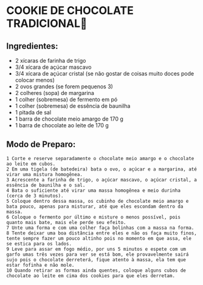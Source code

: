 
 # COOKIE DE CHOCOLATE TRADICIONAL:cookie:


 ## Ingredientes:
 
 - 2 xícaras de farinha de trigo
 - 3/4 xícara de açúcar mascavo
 - 3/4 xícara de açúcar cristal (se não gostar de coisas muito doces pode colocar menos)
 - 2 ovos grandes (se forem pequenos 3)
 - 2 colheres (sopa) de margarina
 - 1 colher (sobremesa) de fermento em pó
 - 1 colher (sobremesa) de essência de baunilha
 - 1 pitada de sal
 - 1 barra de chocolate meio amargo de 170 g
 - 1 barra de chocolate ao leite de 170 g

 ## Modo de Preparo:
 
	1 Corte e reserve separadamente o chocolate meio amargo e o chocolate ao leite em cubos.
	2 Em uma tigela (de batedeira) bata o ovo, o açúcar e a margarina, até virar uma mistura homogênea.
	3 Acrescente a farinha de trigo, o açúcar mascavo, o açúcar cristal, a essência de baunilha e o sal.
	4 Bata o suficiente até virar uma massa homogênea e meio durinha (cerca de 3 minutos).
	5 Coloque dentro dessa massa, os cubinho de chocolate meio amargo e bata pouco, apenas para misturar, até que eles escondam dentro da massa.
	6 Coloque o fermento por último e misture o menos possível, pois quanto mais bate, mais ele perde seu efeito.
	7 Unte uma forma e com uma colher faça bolinhas com a massa na forma.
	8 Tente deixar uma boa distância entre eles e não os faça muito finos, tente sempre fazer um pouco altinho pois no momento em que assa, ele se estica para os lados.
	9 Leve para assar em fogo médio, por uns 5 minutos e espete com um garfo umas três vezes para ver se está bom, ele provavelmente sairá sujo pois o chocolate derreterá, fique atento à massa, ela tem que estar fofinha e não mole.
	10 Quando retirar as formas ainda quentes, coloque alguns cubos de chocolate ao leite em cima dos cookies para que eles derretam.
